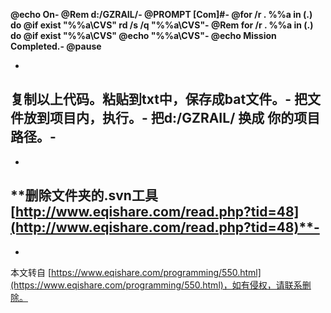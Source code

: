 **@echo On-
@Rem d:/GZRAIL/-
@PROMPT \[Com\]#-
@for /r . %%a in (.) do @if exist "%%a\\CVS" rd /s /q "%%a\\CVS"-
@Rem for /r . %%a in (.) do @if exist "%%a\\CVS" @echo "%%a\\CVS"-
@echo Mission Completed.-
@pause**

-
复制以上代码。粘贴到txt中，保存成bat文件。-
把文件放到项目内，执行。-
把d:/GZRAIL/ 换成 你的项目路径。-
-
-
**删除文件夹的.svn工具[http://www.eqishare.com/read.php?tid=48](http://www.eqishare.com/read.php?tid=48)**-
-

-

本文转自 [https://www.eqishare.com/programming/550.html](https://www.eqishare.com/programming/550.html)，如有侵权，请联系删除。